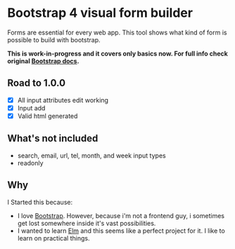 # Bootstrap 4 visual form builder

Forms are essential for every web app. This tool shows what kind of form is possible to build with bootstrap.

**This is work-in-progress and it covers only basics now. For full info check original [Bootstrap docs](http://v4-alpha.getbootstrap.com/getting-started/introduction/).**

## Road to 1.0.0

- [x] All input attributes edit working
- [x] Input add
- [x] Valid html generated

## What's not included

- search, email, url, tel, month, and week input types
- readonly

## Why

I Started this because:

* I love [Bootstrap](http://v4-alpha.getbootstrap.com/). However, because i'm not a frontend guy, i sometimes get lost somewhere inside it's vast possibilities.
* I wanted to learn [Elm](http://elm-lang.org/) and this seems like a perfect project for it. I like to learn on practical things.
